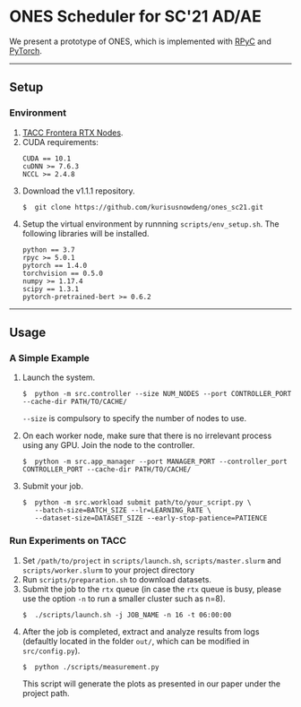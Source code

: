# ONES Scheduler for SC'21 AD/AE

We present a prototype of ONES, which is implemented with [RPyC](https://rpyc.readthedocs.io/) and [PyTorch](https://pytorch.org/).

---

## Setup

### Environment

1. [TACC Frontera RTX Nodes](https://frontera-portal.tacc.utexas.edu/user-guide/system/#gpu-nodes).
2. CUDA requirements:
   ```
   CUDA == 10.1
   cuDNN >= 7.6.3
   NCCL >= 2.4.8
   ```
3. Download the v1.1.1 repository.
   ```
   $  git clone https://github.com/kurisusnowdeng/ones_sc21.git
   ```
4. Setup the virtual environment by runnning `scripts/env_setup.sh`. The following libraries will be installed.
   ```
   python == 3.7
   rpyc >= 5.0.1
   pytorch == 1.4.0
   torchvision == 0.5.0
   numpy >= 1.17.4
   scipy == 1.3.1
   pytorch-pretrained-bert >= 0.6.2
   ```

---

## Usage

### A Simple Example

1. Launch the system.
   
   ```
   $  python -m src.controller --size NUM_NODES --port CONTROLLER_PORT --cache-dir PATH/TO/CACHE/
   ```
   
   `--size` is compulsory to specify the number of nodes to use.
2. On each worker node, make sure that there is no irrelevant process using any GPU. Join the node to the controller.
   
   ```
   $  python -m src.app_manager --port MANAGER_PORT --controller_port CONTROLLER_PORT --cache-dir PATH/TO/CACHE/
   ```
3. Submit your job.
   
   ```
   $  python -m src.workload submit path/to/your_script.py \
      --batch-size=BATCH_SIZE --lr=LEARNING_RATE \
      --dataset-size=DATASET_SIZE --early-stop-patience=PATIENCE
   ```

### Run Experiments on TACC

1. Set `/path/to/project` in `scripts/launch.sh`, `scripts/master.slurm` and `scripts/worker.slurm` to your project directory
2. Run `scripts/preparation.sh` to download datasets.
3. Submit the job to the `rtx` queue (in case the `rtx` queue is busy, please use the option `-n` to run a smaller cluster such as n=8).
   ```
   $  ./scripts/launch.sh -j JOB_NAME -n 16 -t 06:00:00
   ```
4. After the job is completed, extract and analyze results from logs (defaultly located in the folder `out/`, which can be modified in `src/config.py`).
   ```
   $  python ./scripts/measurement.py
   ```
   This script will generate the plots as presented in our paper under the project path.
